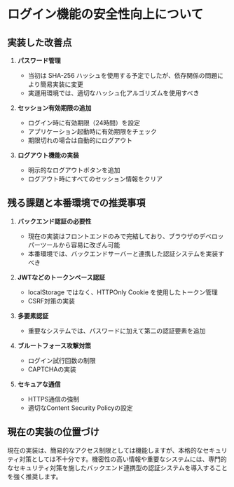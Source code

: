 # ログイン機能の安全性向上について

## 実装した改善点

1. **パスワード管理**
   - 当初は SHA-256 ハッシュを使用する予定でしたが、依存関係の問題により簡易実装に変更
   - 実運用環境では、適切なハッシュ化アルゴリズムを使用すべき

2. **セッション有効期限の追加**
   - ログイン時に有効期限（24時間）を設定
   - アプリケーション起動時に有効期限をチェック
   - 期限切れの場合は自動的にログアウト

3. **ログアウト機能の実装**
   - 明示的なログアウトボタンを追加
   - ログアウト時にすべてのセッション情報をクリア

## 残る課題と本番環境での推奨事項

1. **バックエンド認証の必要性**
   - 現在の実装はフロントエンドのみで完結しており、ブラウザのデベロッパーツールから容易に改ざん可能
   - 本番環境では、バックエンドサーバーと連携した認証システムを実装すべき

2. **JWTなどのトークンベース認証**
   - localStorage ではなく、HTTPOnly Cookie を使用したトークン管理
   - CSRF対策の実装

3. **多要素認証**
   - 重要なシステムでは、パスワードに加えて第二の認証要素を追加

4. **ブルートフォース攻撃対策**
   - ログイン試行回数の制限
   - CAPTCHAの実装

5. **セキュアな通信**
   - HTTPS通信の強制
   - 適切なContent Security Policyの設定

## 現在の実装の位置づけ

現在の実装は、簡易的なアクセス制限としては機能しますが、本格的なセキュリティ対策としては不十分です。機密性の高い情報や重要なシステムには、専門的なセキュリティ対策を施したバックエンド連携型の認証システムを導入することを強く推奨します。